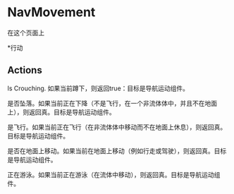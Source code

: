 # NavMovement

在这个页面上 

  *行动





## Actions

Is Crouching. 如果当前蹲下，则返回true：目标是导航运动组件。

是否坠落。如果当前正在下降（不是飞行，在一个非流体体中，并且不在地面上），则返回真。目标是导航运动组件。

是飞行。如果当前正在飞行（在非流体体中移动而不在地面上休息），则返回真。目标是导航运动组件。

是否在地面上移动。如果当前在地面上移动（例如行走或驾驶），则返回真。目标是导航运动组件。

正在游泳。如果当前正在游泳（在流体中移动），则返回真。目标是导航运动组件。
